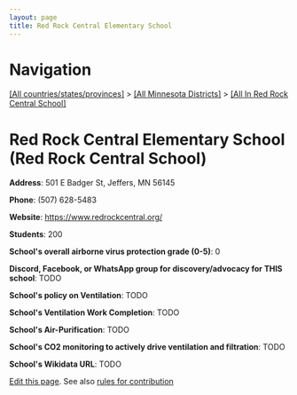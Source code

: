 ```yaml
---
layout: page
title: Red Rock Central Elementary School
---
```

# Navigation

[[All countries/states/provinces]](../../..) > [[All Minnesota Districts]](../..) > [[All In Red Rock Central School]](..)

# Red Rock Central Elementary School (Red Rock Central School)

**Address**: 501 E Badger St, Jeffers, MN 56145

**Phone**: (507) 628-5483

**Website**: <https://www.redrockcentral.org/>

**Students**: 200

**School's overall airborne virus protection grade (0-5)**: 0

**Discord, Facebook, or WhatsApp group for discovery/advocacy for THIS school**: TODO

**School's policy on Ventilation**: TODO

**School's Ventilation Work Completion**: TODO

**School's Air-Purification**: TODO

**School's CO2 monitoring to actively drive ventilation and filtration**: TODO

**School's Wikidata URL**: TODO


[Edit this page](https://github.com/ventilate-schools/MN/edit/main/./Red_Rock_Central_School/Red_Rock_Central_Elementary_School.md). See also [rules for contribution](../../../contribution-rules/)